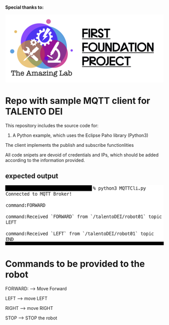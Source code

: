 **Special thanks to:**

![Logo](https://github.com/tjcruz-dei/IoT-Workshop/blob/master/logos.png)

# Repo with sample MQTT client for TALENTO DEI

This repository includes the source code for:
1. A Python example, which uses the Eclipse Paho library (Python3)

The client implements the publish and subscribe functionlities

All code snipets are devoid of credentials and IPs, which should be added according to the information provided. 

## expected output
![Output](https://github.com/bmsousa/talentoDEI/blob/master/output.png)


# Commands to be provided to the robot

FORWARD: --> Move Forward

LEFT --> move LEFT

RIGHT --> move RIGHT

STOP --> STOP the robot




